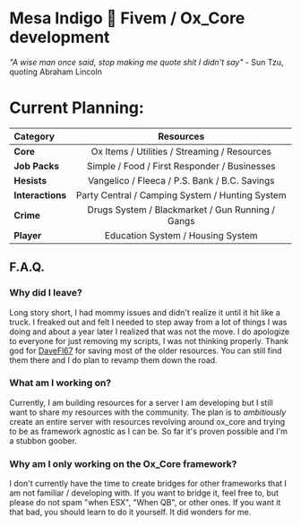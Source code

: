 # Mesa Indigo 🦝 Fivem / Ox_Core development
*"A wise man once said, stop making me quote shit I didn't say"* - Sun Tzu, quoting Abraham Lincoln

# Current Planning:
| Category                       | Resources |
| :---                           |     :---:      |
| **Core**                       | Ox Items / Utilities / Streaming / Resources |
| **Job Packs**                  | Simple / Food / First Responder / Businesses |
| **Hesists**                    | Vangelico / Fleeca / P.S. Bank / B.C. Savings |
| **Interactions**               | Party Central / Camping System / Hunting System |
| **Crime**                      | Drugs System / Blackmarket / Gun Running / Gangs |
| **Player**                     | Education System / Housing System |

## F.A.Q.
### Why did I leave?
Long story short, I had mommy issues and didn't realize it until it hit like a truck. I freaked out and felt I needed to step away from a lot of things I was doing and about a year later I realized that was not the move. I do apologize to everyone for just removing my scripts, I was not thinking properly. Thank god for [DaveFl67](https://github.com/davefl67) for saving most of the older resources. You can still find them there and I do plan to revamp them down the road.
### What am I working on?
Currently, I am building resources for a server I am developing but I still want to share my resources with the community. The plan is to *ambitiously* create an entire server with resources revolving around ox_core and trying to be as framework agnostic as I can be. So far it's proven possible and I'm a stubbon goober.
### Why am I only working on the Ox_Core framework?
I don't currently have the time to create bridges for other frameworks that I am not familiar / developing with. If you want to bridge it, feel free to, but please do not spam "when ESX", "When QB", or other ones. If you want it that bad, you should learn to do it yourself. It did wonders for me.
